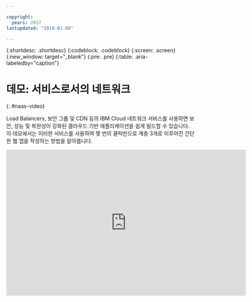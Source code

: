 ```yaml
---

copyright:
  years: 2017
lastupdated: "2018-01-08"

---
```


{:shortdesc: .shortdesc}
{:codeblock: .codeblock}
{:screen: .screen}
{:new_window: target="_blank"}
{:pre: .pre}
{:table: .aria-labeledby="caption"}

# 데모: 서비스로서의 네트워크
{: #naas-video}

Load Balancers, 보안 그룹 및 CDN 등의 IBM Cloud 네트워크 서비스를 사용하면 보안, 성능 및 복원성이 강화된 클라우드 기반 애플리케이션을 쉽게 빌드할 수 있습니다. 이 데모에서는 이러한 서비스를 사용하여 몇 번의 클릭만으로 계층 3개로 이루어진 간단한 웹 앱을 작성하는 방법을 알아봅니다.

<p>
  <div class="embed-responsive embed-responsive-16by9">
    <iframe class="embed-responsive-item" id="youtubeplayer" type="text/html" width="640" height="390" src="https://www.youtube.com/embed/LRvNCXvtkX0?rel=0" frameborder="0" webkitallowfullscreen mozallowfullscreen allowfullscreen> </iframe>
  </div>
</p>
